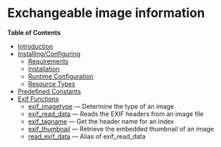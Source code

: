 Exchangeable image information
==============================

**Table of Contents**

-   [Introduction](/intro/exif.html)
-   [Installing/Configuring](/exif/setup.html)
    -   [Requirements](/exif/setup.html#Requirements)
    -   [Installation](/exif/setup.html#Installation)
    -   [Runtime
        Configuration](/exif/setup.html#Runtime%20Configuration)
    -   [Resource Types](/exif/setup.html#Resource%20Types)
-   [Predefined Constants](/exif/constants.html)
-   [Exif Functions](/ref/exif.html)
    -   [exif\_imagetype](/ref/exif.html#exif_imagetype) — Determine the
        type of an image
    -   [exif\_read\_data](/ref/exif.html#exif_read_data) — Reads the
        EXIF headers from an image file
    -   [exif\_tagname](/ref/exif.html#exif_tagname) — Get the header
        name for an index
    -   [exif\_thumbnail](/ref/exif.html#exif_thumbnail) — Retrieve the
        embedded thumbnail of an image
    -   [read\_exif\_data](/ref/exif.html#read_exif_data) — Alias of
        exif\_read\_data
